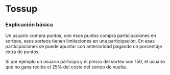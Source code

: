 # Tossup

### Explicación básica
Un usuario compra puntos, con esos puntos compra participaciones en sorteos, esos sorteos tienen limitaciones en una participación. En esas participaciones se puede apuntar con anterioridad pagando un porcentaje extra de puntos.

Si por ejemplo un usuario participa y el precio del sorteo son 150, el usuario que no gana recibe el 25% del coste del sorteo de vuelta.